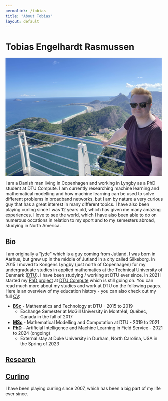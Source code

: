 ```yaml
---
permalink: /tobias
title: "About Tobias"
layout: default
---
```


# Tobias Engelhardt Rasmussen

<img src="/assets/pics/tobias.jpg" width="500" align="center">

I am a Danish man living in Copenhagen and working in Lyngby as a PhD student at DTU Compute. I am currently researching machine learning and mathematical modelling and how machine learning can be used to solve different problems in broadband networks, but I am by nature a very curious guy that has a great interest in many different topics. I have also been playing curling since I was 12 years old, which has given me many amazing experiences. I love to see the world, which I have also been able to do on numerous occations in relation to my sport and to my semesters abroad, studying in North America.

## Bio

I am originally a "jyde" which is a guy coming from Jutland. I was born in Aarhus, but grew up in the middle of Jutland in a city called Silkeborg. In 2015 I moved to Kongens Lyngby (just north of Copenhagen) for my undergraduate studies in applied mathematics at the Technical University of Denmark ([DTU](https://www.dtu.dk)). I have been studying / working at DTU ever since. In 2021 I started my [PhD project](https://www.compute.dtu.dk/english/phd/current-phd/phd-stat/tobias-engelhardt-rasmussen) at [DTU Compute](https://www.compute.dtu.dk) which is still going on. You can read much more about my studies and work at DTU on the following pages. Here is an overview of my education history - you can also check out my full [CV](https://www.radismussen.dk/docs/tobias/CV.pdf):

- **[BSc]** - Mathematics and Technology at DTU - 2015 to 2019
  - Exchange Semester at McGill University in Montréal, Québec, Canada in the fall of 2017
- **[MSc]** - Mathematical Modelling and Computation at DTU - 2019 to 2021
- **[PhD]** - Artificial Intelligence and Machine Learning in Field Service - 2021 to 2024 (ongoing)
  - External stay at Duke University in Durham, North Carolina, USA in the Spring of 2023

## [Research]

## [Curling]

I have been playing curling since 2007, which has been a big part of my life ever since.

[Research]: tobias/research
[Curling]: tobias/curling
[BSc]: tobias/bachelors
[MSc]: tobias/masters
[PhD]: tobias/phd
